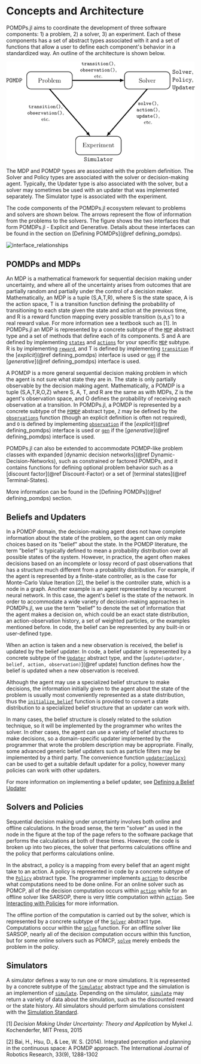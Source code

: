 # Concepts and Architecture

POMDPs.jl aims to coordinate the development of three software
components: 1) a problem, 2) a solver, 3) an experiment. Each of these
components has a set of abstract types associated with it and a set of
functions that allow a user to define each component's behavior in a
standardized way. An outline of the architecture is shown below.

![concepts](figures/concepts.png)

The MDP and POMDP types are associated with the problem definition. The
Solver and Policy types are associated with the solver or
decision-making agent. Typically, the Updater type is also associated
with the solver, but a solver may sometimes be used with an updater that
was implemented separately. The Simulator type is associated with the
experiment.

The code components of the POMDPs.jl ecosystem relevant to problems and solvers are shown below. The arrows represent the flow of information from the problems to the solvers. The figure shows the two interfaces that form POMDPs.jl - Explicit and Generative. Details about these interfaces can be found in the section on [Defining POMDPs](@ref defining_pomdps).

![interface_relationships](figures/interface_relationships.svg)

## POMDPs and MDPs

An MDP is a mathematical framework for sequential decision making under
uncertainty, and where all of the uncertainty arises from outcomes that
are partially random and partially under the control of a decision
maker. Mathematically, an MDP is a tuple (S,A,T,R), where S is the state
space, A is the action space, T is a transition function defining the
probability of transitioning to each state given the state and action at
the previous time, and R is a reward function mapping every possible
transition (s,a,s') to a real reward value. For more information see a
textbook such as \[1\]. In POMDPs.jl an MDP is represented by a concrete
subtype of the [`MDP`](@ref) abstract type and a set of methods that
define each of its components. S and A are defined by implementing
[`states`](@ref) and [`actions`](@ref) for your specific [`MDP`](@ref)
subtype. R is by implementing [`reward`](@ref), and T is defined by implementing [`transition`](@ref) if the [*explicit*](@ref defining_pomdps) interface is used or [`gen`](@ref) if the [*generative*](@ref defining_pomdps) interface is used.

A POMDP is a more general sequential decision making problem in which
the agent is not sure what state they are in. The state is only
partially observable by the decision making agent. Mathematically, a
POMDP is a tuple (S,A,T,R,O,Z) where S, A, T, and R are the same as with
MDPs, Z is the agent's observation space, and O defines the probability
of receiving each observation at a transition. In POMDPs.jl, a POMDP is
represented by a concrete subtype of the [`POMDP`](@ref) abstract type,
`Z` may be defined by the [`observations`](@ref) function (though an
explicit definition is often not required), and `O` is defined by
implementing [`observation`](@ref) if the [*explicit*](@ref defining_pomdps) interface is used or [`gen`](@ref) if the [*generative*](@ref defining_pomdps) interface is used.

POMDPs.jl can also be extended to accommodate POMDP-like problem classes with expanded [dynamic decision networks](@ref Dynamic-Decision-Networks), such as constrained or factored POMDPs, and it contains functions for defining optional problem behavior
such as a [discount factor](@ref Discount-Factor) or a set of [terminal states](@ref Terminal-States).

More information can be found in the [Defining POMDPs](@ref defining_pomdps) section.

## Beliefs and Updaters

In a POMDP domain, the decision-making agent does not have complete
information about the state of the problem, so the agent can only make
choices based on its "belief" about the state. In the POMDP literature,
the term "belief" is typically defined to mean a probability
distribution over all possible states of the system. However, in
practice, the agent often makes decisions based on an incomplete or
lossy record of past observations that has a structure much different
from a probability distribution. For example, if the agent is
represented by a finite-state controller, as is the case for Monte-Carlo
Value Iteration \[2\], the belief is the controller state, which is a
node in a graph. Another example is an agent represented by a recurrent
neural network. In this case, the agent's belief is the state of the
network. In order to accommodate a wide variety of decision-making
approaches in POMDPs.jl, we use the term "belief" to denote the set of
information that the agent makes a decision on, which could be an exact
state distribution, an action-observation history, a set of weighted
particles, or the examples mentioned before. In code, the belief can be
represented by any built-in or user-defined type.

When an action is taken and a new observation is received, the belief is
updated by the belief updater. In code, a belief updater is represented
by a concrete subtype of the [`Updater`](@ref) abstract type, and the
[`update(updater, belief, action, observation)`](@ref update) function defines how the belief is updated when a new
observation is received.

Although the agent may use a specialized belief structure to make
decisions, the information initially given to the agent about the state
of the problem is usually most conveniently represented as a state
distribution, thus the [`initialize_belief`](@ref) function is provided
to convert a state distribution to a specialized belief structure that
an updater can work with.

In many cases, the belief structure is closely related to the solution
technique, so it will be implemented by the programmer who writes the
solver. In other cases, the agent can use a variety of belief structures
to make decisions, so a domain-specific updater implemented by the
programmer that wrote the problem description may be appropriate.
Finally, some advanced generic belief updaters such as particle filters
may be implemented by a third party. The convenience function
[`updater(policy)`](@ref) can be used to get a suitable default updater for a
policy, however many policies can work with other updaters.

For more information on implementing a belief updater, see [Defining a Belief Updater](@ref)

## Solvers and Policies

Sequential decision making under uncertainty involves both online and
offline calculations. In the broad sense, the term "solver" as used in
the node in the figure at the top of the page refers to the software
package that performs the calculations at both of these times. However,
the code is broken up into two pieces, the solver that performs
calculations offline and the policy that performs calculations online.

In the abstract, a policy is a mapping from every belief that an agent
might take to an action. A policy is represented in code by a concrete
subtype of the [`Policy`](@ref) abstract type. The programmer implements
[`action`](@ref) to describe what computations need to be done online.
For an online solver such as POMCP, all of the decision computation
occurs within [`action`](@ref) while for an offline solver like SARSOP,
there is very little computation within [`action`](@ref). See [Interacting with Policies](@ref) for more information.

The offline portion of the computation is carried out by the solver,
which is represented by a concrete subtype of the [`Solver`](@ref)
abstract type. Computations occur within the [`solve`](@ref) function.
For an offline solver like SARSOP, nearly all of the decision
computation occurs within this function, but for some online solvers
such as POMCP, [`solve`](@ref) merely embeds the problem in the policy.

## Simulators

A simulator defines a way to run one or more simulations.
It is represented by a concrete subtype of the [`Simulator`](@ref) abstract type and the simulation is an implemention of [`simulate`](@ref).
Depending on the simulator, [`simulate`](@ref) may return a variety of data about the simulation, such as the discounted reward or the state history.
All simulators should perform simulations consistent with the [Simulation Standard](@ref).

\[1\] *Decision Making Under Uncertainty: Theory and Application* by
Mykel J. Kochenderfer, MIT Press, 2015

\[2\] Bai, H., Hsu, D., & Lee, W. S. (2014). Integrated perception and
planning in the continuous space: A POMDP approach. The International
Journal of Robotics Research, 33(9), 1288-1302
